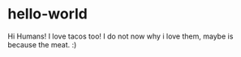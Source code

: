 # hello-world
Hi Humans!
I love tacos too!
I do not now why i love them, maybe is because the meat. :)
